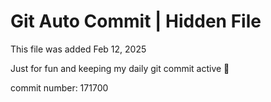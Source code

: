 # Git Auto Commit | Hidden File

This file was added Feb 12, 2025

Just for fun and keeping my daily git commit active 🤪

commit number: 171700
